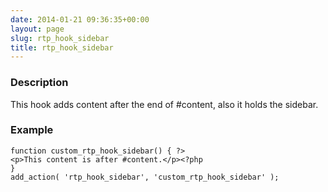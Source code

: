 ```yaml
---
date: 2014-01-21 09:36:35+00:00
layout: page
slug: rtp_hook_sidebar
title: rtp_hook_sidebar
---
```


### Description


This hook adds content after the end of #content, also it holds the sidebar.


### Example



    
    function custom_rtp_hook_sidebar() { ?>
    <p>This content is after #content.</p><?php
    }
    add_action( 'rtp_hook_sidebar', 'custom_rtp_hook_sidebar' );
